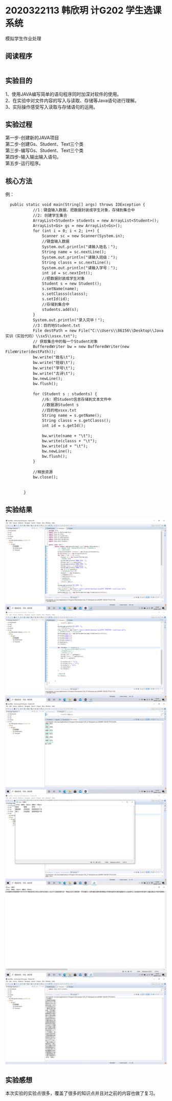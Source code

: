 # 2020322113  韩欣玥  计G202  学生选课系统  
模拟学生作业处理  
## 阅读程序
```
```  
## 实验目的  
1、使用JAVA编写简单的语句程序同时加深对软件的使用。  
2、在实验中对文件内容的写入与读取、存储等Java语句进行理解。  
3、实际操作感受写入读取与存储语句的运用。  
## 实验过程  
第一步-创建新的JAVA项目  
第二步-创建Gs、Student、Text三个类  
第三步-编写Gs、Student、Text三个类  
第四步-输入输出输入语句。  
第五步-运行程序。  
## 核心方法  
例：
```
  public static void main(String[] args) throws IOException {
	        //1：键盘输入数据，把数据封装成学生对象，存储到集合中
	        //2: 创建学生集合
	        ArrayList<Student> students = new ArrayList<Student>();
	        ArrayList<Gs> gs = new ArrayList<Gs>();
	        for (int i = 0; i < 2; i++) {
	            Scanner sc = new Scanner(System.in);
	            //键盘输入数据
	            System.out.println("请输入姓名：");
	            String name = sc.nextLine();
	            System.out.println("请输入班级：");
	            String classs = sc.nextLine();
	            System.out.println("请输入学号：");
	            int id = sc.nextInt();
	            //把数据封装成学生对象
	            Student s = new Student();
	            s.setName(name);
	            s.setClasss(classs);
	            s.setId(id);
	            //存储到集合中
	            students.add(s);
	        }
	        System.out.println("录入完毕！");
	        //3：目的地Student.txt
	        File destPath = new File("C:\\Users\\86156\\Desktop\\Java实训（实验代码）\\sx5\\xsxx.txt");
	        // 获取集合中的每一个Student对象
	        BufferedWriter bw = new BufferedWriter(new FileWriter(destPath));
	        bw.write("姓名\t");
	        bw.write("班级\t");
	        bw.write("学号\t");
	        bw.write("古诗\t");
	        bw.newLine();
	        bw.flush();

	        for (Student s : students) {
	            //6: 把Student信息存储到文本文件中
	            //数据源Student s
	            //目的地xsxx.txt
	            String name = s.getName();
	            String classs = s.getClasss();
	            int id = s.getId();

	            bw.write(name + "\t");
	            bw.write(classs + "\t");
	            bw.write(id + "\t");
	            bw.newLine();
	            bw.flush();
	        }

	        //释放资源
	        bw.close();
	        
	        
	    }
```  
## 实验结果
![](https://github.com/Hanxinyue13/zuoyexitong/blob/main/Text1.PNG)
![](https://github.com/Hanxinyue13/zuoyexitong/blob/main/Text2.PNG)
![](https://github.com/Hanxinyue13/zuoyexitong/blob/main/Text%E7%BB%93%E6%9E%9C1.PNG)
![](https://github.com/Hanxinyue13/zuoyexitong/blob/main/Text%E7%BB%93%E6%9E%9C2%EF%BC%88xsxx%E6%96%87%E4%BB%B6%EF%BC%89.PNG)
![](https://github.com/Hanxinyue13/zuoyexitong/blob/main/ygstxt%E6%96%87%E4%BB%B6.PNG)
![](https://github.com/Hanxinyue13/zuoyexitong/blob/main/Gs%E7%BB%93%E6%9E%9C.PNG)

## 实验感想  
本次实验的实验点很多，覆盖了很多的知识点并且对之前的内容也做了复习。  
